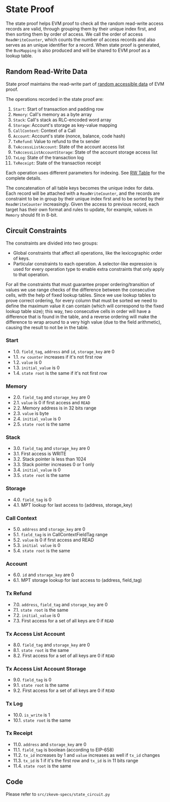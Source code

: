 # State Proof

The state proof helps EVM proof to check all the random read-write access records are valid, through grouping them by their unique index first, and then sorting them by order of access. We call the order of access `ReadWriteCounter`, which counts the number of access records and also serves as an unique identifier for a record. When state proof is generated, the `BusMapping` is also produced and will be shared to EVM proof as a lookup table.

## Random Read-Write Data

State proof maintains the read-write part of [random accessible data](./evm-proof.md#Random-Accessible-Data) of EVM proof.

The operations recorded in the state proof are:

1. `Start`: Start of transaction and padding row
2. `Memory`: Call's memory as a byte array
3. `Stack`: Call's stack as RLC-encoded word array
4. `Storage`: Account's storage as key-value mapping
5. `CallContext`: Context of a Call
6. `Account`: Account's state (nonce, balance, code hash)
7. `TxRefund`: Value to refund to the tx sender
8. `TxAccessListAccount`: State of the account access list
9. `TxAccessListAccountStorage`: State of the account storage access list
10. `TxLog`: State of the transaction log
11. `TxReceipt`: State of the transaction receipt

Each operation uses different parameters for indexing.  See [RW Table](./tables.md#rw_table) for the complete details.

The concatenation of all table keys becomes the unique index for data. Each record will be attached with a `ReadWriteCounter`, and the records are constraint to be in group by their unique index first and to be sorted by their `ReadWriteCounter` increasingly. Given the access to previous record, each target has their own format and rules to update, for example, values in `Memory` should fit in 8-bit.

## Circuit Constraints

The constraints are divided into two groups:

- Global constraints that affect all operations, like the lexicographic order of keys.
- Particular constraints to each operation.  A selector-like expression is used for every operation type to enable extra constraints that only apply to that operation.

For all the constraints that must guarantee proper ordering/transition of
values we use range checks of the difference between the consecutive cells,
with the help of fixed lookup tables.  Since we use lookup tables to prove
correct ordering, for every column that must be sorted we need to define the
maximum value it can contain (which will correspond to the fixed lookup table
size); this way, two consecutive cells in order will have a difference that is
found in the table, and a reverse ordering will make the difference to wrap
around to a very high value (due to the field arithmetic), causing the result
to not be in the table.

### Start
- 1.0. `field_tag`, `address` and `id`, `storage_key` are 0
- 1.1. `rw counter` increases if it's not first row
- 1.2. `value` is 0
- 1.3. `initial_value` is 0
- 1.4. `state root` is the same if it's not first row

### Memory
- 2.0. `field_tag` and `storage_key` are 0
- 2.1. `value` is 0 if first access and `READ`
- 2.2. Memory address is in 32 bits range
- 2.3. `value` is byte
- 2.4. `initial_value` is 0
- 2.5. `state root` is the same

### Stack

- 3.0. `field_tag` and `storage_key` are 0
- 3.1. First access is WRITE
- 3.2. Stack pointer is less than 1024
- 3.3. Stack pointer increases 0 or 1 only
- 3.4. `initial_value` is 0
- 3.5. `state root` is the same

### Storage
- 4.0. `field_tag` is 0
- 4.1. MPT lookup for last access to (address, storage_key)

### Call Context
- 5.0. `address` and `storage_key` are 0
- 5.1. `field_tag` is in CallContextFieldTag range
- 5.2. `value` is 0 if first access and READ
- 5.3. `initial value` is 0
- 5.4. `state root` is the same

### Account
- 6.0. `id` and `storage_key` are 0
- 6.1. MPT storage lookup for last access to (address, field_tag)

### Tx Refund
- 7.0. `address`, `field_tag` and `storage_key` are 0
- 7.1. `state root` is the same
- 7.2. `initial_value` is 0
- 7.3. First access for a set of all keys are 0 if `READ`

### Tx Access List Account
- 8.0. `field_tag` and `storage_key` are 0
- 8.1. `state root` is the same
- 8.2. First access for a set of all keys are 0 if `READ`


### Tx Access List Account Storage
- 9.0. `field_tag` is 0
- 9.1. `state root` is the same
- 9.2. First access for a set of all keys are 0 if `READ`

### Tx Log
- 10.0. `is_write` is 1
- 10.1. `state root` is the same

### Tx Receipt
- 11.0. `address` and `storage_key` are 0
- 11.1. `field_tag` is boolean (according to EIP-658)
- 11.2. `tx_id` increases by 1 and `value` increases as well if `tx_id` changes 
- 11.3. `tx_id` is 1 if it's the first row and `tx_id` is in 11 bits range
- 11.4. `state root` is the same

## Code

Please refer to `src/zkevm-specs/state_circuit.py`
